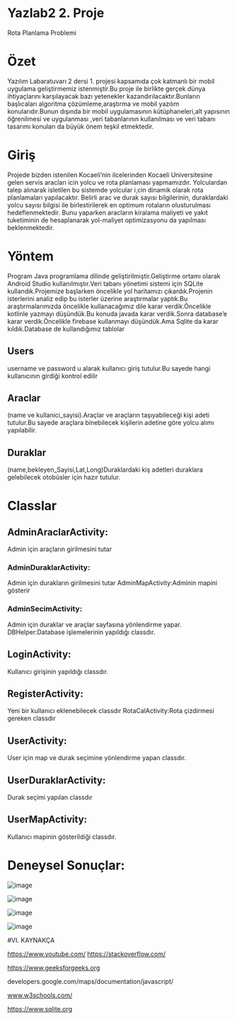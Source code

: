 # Yazlab2 2. Proje


Rota Planlama Problemi


# Özet

Yazılım Labaratuvarı 2 dersi 1. projesi kapsamıda çok katmanlı bir mobil uygulama geliştirmemiz istenmiştir.Bu proje ile birlikte gerçek dünya ihtiyaçlarını karşılayacak bazı yetenekler kazandırılacaktır.Bunların başlıcaları algoritma çözümleme,araştırma ve mobil yazılım konularıdır.Bunun dışında bir mobil uygulamasının kütüphaneleri,alt yapısının öğrenilmesi ve uygulanması ,veri tabanlarının kullanılması ve veri tabanı tasarımı konuları da büyük önem teşkil etmektedir.

# Giriş

Projede bizden istenilen Kocaeli’nin ilcelerinden Kocaeli Universitesine gelen servis aracları icin yolcu ve rota planlaması yapmamızdır. Yolculardan talep alınarak isletilen bu sistemde yolcular i¸cin dinamik olarak rota planlamaları yapılacaktır. Belirli arac ve durak sayısı bilgilerinin, duraklardaki yolcu sayısı bilgisi ile birlestirilerek en optimum rotaların olusturulması hedeflenmektedir. Bunu yaparken aracların kiralama maliyeti ve yakıt tuketiminin de hesaplanarak yol-maliyet optimizasyonu da yapılması beklenmektedir.

# Yöntem

Program Java programlama dilinde geliştirilmiştir.Geliştirme ortamı olarak Android Studio kullanılmıştır.Veri tabanı yönetimi sistemi için SQLite kullandık.Projemize başlarken öncelikle yol haritamızı çıkardık.Projenin isterlerini analiz edip bu isterler üzerine
araştırmalar yaptık.Bu araştırmalarımızda öncelikle kullanacağımız dile karar verdik.Öncelikle kotlinle yazmayı düşündük.Bu konuda javada karar verdik.Sonra database’e karar verdik.Öncelikle firebase kullanmayı düşündük.Ama Sqlite da karar kıldık.Database de kullandığımız tablolar

## Users
username ve password u alarak kullanıcı giriş tutulur.Bu sayede hangi kullanıcının girdiği kontrol edilir


## Araclar
(name ve kullanici_sayisi).Araçlar ve araçların taşıyabileceği kişi adeti tutulur.Bu sayede araçlara binebilecek kişilerin adetine göre yolcu alımı yapılabilir.

## Duraklar
(name,bekleyen_Sayisi,Lat,Long)Duraklardaki kiş adetleri duraklara gelebilecek otobüsler için hazır tutulur.


# Classlar

## AdminAraclarActivity:
Admin için araçların girilmesini tutar

### AdminDuraklarActivity:
Admin için durakların girilmesini tutar AdminMapActivity:Adminin mapini gösterir

### AdminSecimActivity:
Admin için duraklar ve araçlar sayfasına yönlendirme yapar. DBHelper:Database işlemelerinin yapıldığı classdır.

## LoginActivity:
Kullanıcı girişinin yapıldığı classdır.

## RegisterActivity:
Yeni bir kullanıcı eklenebilecek classdır RotaCalActivity:Rota çizdirmesi gereken classdır

## UserActivity:
User için map ve durak seçimine yönlendirme yapan classdır. 

## UserDuraklarActivity:
Durak seçimi yapılan classdır

## UserMapActivity:
Kullanıcı mapinin gösterildiği classdır. 

# Deneysel Sonuçlar:
![image](https://user-images.githubusercontent.com/58952369/180178890-12ca1348-8cac-4166-8f8b-de835fd67cc4.png)

![image](https://user-images.githubusercontent.com/58952369/180178919-4e2594c9-15e0-4119-9b2d-33211069de30.png)

![image](https://user-images.githubusercontent.com/58952369/180178964-9c01c617-f256-411e-8492-5e0dc02afbb3.png)

![image](https://user-images.githubusercontent.com/58952369/180178984-e3e6a056-bf37-40a9-bc5f-0f225305da49.png)




#VI. KAYNAKÇA 

https://www.youtube.com/ https://stackoverflow.com/

https://www.geeksforgeeks.org 

developers.google.com/maps/documentation/javascript/ 

www.w3schools.com/

https://www.sqlite.org
